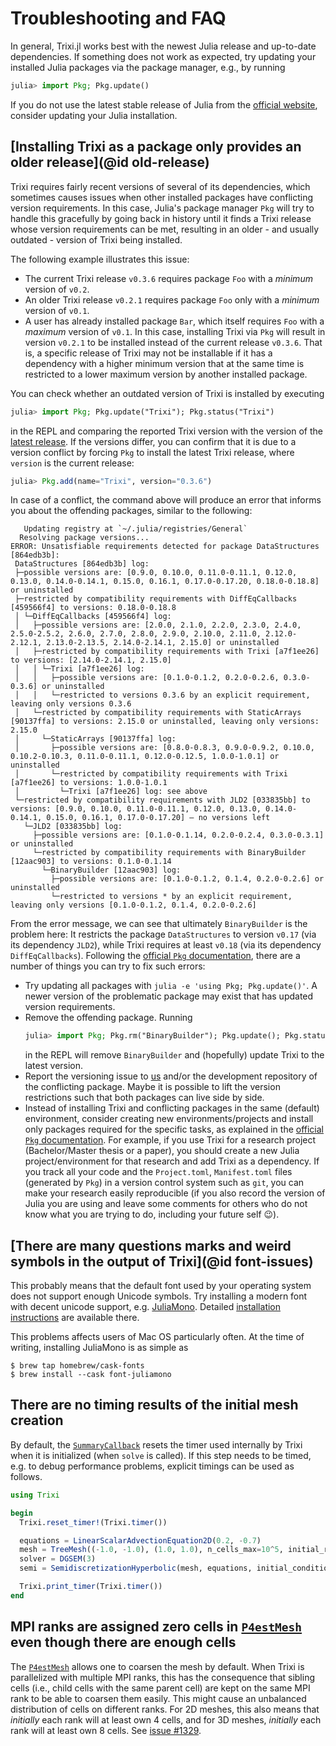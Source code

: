 # Troubleshooting and FAQ

In general, Trixi.jl works best with the newest Julia release and up-to-date
dependencies. If something does not work as expected, try updating your installed
Julia packages via the package manager, e.g., by running
```julia
julia> import Pkg; Pkg.update()
```
If you do  not use the latest stable release of Julia from the 
[official website](https://julialang.org/downloads/#current_stable_release),
consider updating your Julia installation.


## [Installing Trixi as a package only provides an older release](@id old-release)
Trixi requires fairly recent versions of several of its dependencies, which
sometimes causes issues when other installed packages have conflicting version
requirements.  In this case, Julia's package manager `Pkg` will try to handle
this gracefully by going back in history until it finds a Trixi release whose
version requirements can be met, resulting in an older - and usually outdated -
version of Trixi being installed.

The following example illustrates this issue:
* The current Trixi release `v0.3.6` requires package `Foo` with a *minimum* version of `v0.2`.
* An older Trixi release `v0.2.1` requires package `Foo` only with a *minimum*
  version of `v0.1`.
* A user has already installed package `Bar`, which itself requires `Foo` with a
  *maximum* version of `v0.1`.
In this case, installing Trixi via `Pkg` will result in version `v0.2.1` to be
installed instead of the current release `v0.3.6`. That is, a specific release
of Trixi may not be installable if it has a dependency with a higher minimum
version that at the same time is restricted to a lower maximum version by
another installed package.

You can check whether an outdated version of Trixi is installed by executing
```julia
julia> import Pkg; Pkg.update("Trixi"); Pkg.status("Trixi")
```
in the REPL and comparing the reported Trixi version with the version of the
[latest release](https://github.com/trixi-framework/Trixi.jl/releases/latest).
If the versions differ, you can confirm that it is due to a version conflict by
forcing `Pkg` to install the latest Trixi release, where `version` is the
current release:
```julia
julia> Pkg.add(name="Trixi", version="0.3.6")
```
In case of a conflict, the command above will produce an error that informs you
about the offending packages, similar to the following:
```
   Updating registry at `~/.julia/registries/General`
  Resolving package versions...
ERROR: Unsatisfiable requirements detected for package DataStructures [864edb3b]:
 DataStructures [864edb3b] log:
 ├─possible versions are: [0.9.0, 0.10.0, 0.11.0-0.11.1, 0.12.0, 0.13.0, 0.14.0-0.14.1, 0.15.0, 0.16.1, 0.17.0-0.17.20, 0.18.0-0.18.8] or uninstalled
 ├─restricted by compatibility requirements with DiffEqCallbacks [459566f4] to versions: 0.18.0-0.18.8
 │ └─DiffEqCallbacks [459566f4] log:
 │   ├─possible versions are: [2.0.0, 2.1.0, 2.2.0, 2.3.0, 2.4.0, 2.5.0-2.5.2, 2.6.0, 2.7.0, 2.8.0, 2.9.0, 2.10.0, 2.11.0, 2.12.0-2.12.1, 2.13.0-2.13.5, 2.14.0-2.14.1, 2.15.0] or uninstalled
 │   ├─restricted by compatibility requirements with Trixi [a7f1ee26] to versions: [2.14.0-2.14.1, 2.15.0]
 │   │ └─Trixi [a7f1ee26] log:
 │   │   ├─possible versions are: [0.1.0-0.1.2, 0.2.0-0.2.6, 0.3.0-0.3.6] or uninstalled
 │   │   └─restricted to versions 0.3.6 by an explicit requirement, leaving only versions 0.3.6
 │   └─restricted by compatibility requirements with StaticArrays [90137ffa] to versions: 2.15.0 or uninstalled, leaving only versions: 2.15.0
 │     └─StaticArrays [90137ffa] log:
 │       ├─possible versions are: [0.8.0-0.8.3, 0.9.0-0.9.2, 0.10.0, 0.10.2-0.10.3, 0.11.0-0.11.1, 0.12.0-0.12.5, 1.0.0-1.0.1] or uninstalled
 │       └─restricted by compatibility requirements with Trixi [a7f1ee26] to versions: 1.0.0-1.0.1
 │         └─Trixi [a7f1ee26] log: see above
 └─restricted by compatibility requirements with JLD2 [033835bb] to versions: [0.9.0, 0.10.0, 0.11.0-0.11.1, 0.12.0, 0.13.0, 0.14.0-0.14.1, 0.15.0, 0.16.1, 0.17.0-0.17.20] — no versions left
   └─JLD2 [033835bb] log:
     ├─possible versions are: [0.1.0-0.1.14, 0.2.0-0.2.4, 0.3.0-0.3.1] or uninstalled
     └─restricted by compatibility requirements with BinaryBuilder [12aac903] to versions: 0.1.0-0.1.14
       └─BinaryBuilder [12aac903] log:
         ├─possible versions are: [0.1.0-0.1.2, 0.1.4, 0.2.0-0.2.6] or uninstalled
         └─restricted to versions * by an explicit requirement, leaving only versions [0.1.0-0.1.2, 0.1.4, 0.2.0-0.2.6]
```
From the error message, we can see that ultimately `BinaryBuilder` is the
problem here: It restricts the package `DataStructures` to version `v0.17` (via
its dependency `JLD2`), while Trixi requires at least `v0.18` (via its
dependency `DiffEqCallbacks`).
Following the
[official `Pkg` documentation](https://julialang.github.io/Pkg.jl/v1/managing-packages/#conflicts),
there are a number of things you can try to fix such errors:
* Try updating all packages with `julia -e 'using Pkg; Pkg.update()'`. A newer
  version of the problematic package may exist that has updated version
  requirements.
* Remove the offending package. Running
  ```julia
  julia> import Pkg; Pkg.rm("BinaryBuilder"); Pkg.update(); Pkg.status()
  ```
  in the REPL will remove `BinaryBuilder` and (hopefully) update Trixi to the latest version.
* Report the versioning issue to [us](https://github.com/trixi-framework/Trixi.jl/issues/new)
  and/or the development repository of the conflicting package.  Maybe it is
  possible to lift the version restrictions such that both packages can live
  side by side.
* Instead of installing Trixi and conflicting packages in the same (default) environment,
  consider creating new environments/projects and install only packages required for
  the specific tasks, as explained in the
  [official `Pkg` documentation](https://julialang.github.io/Pkg.jl/v1/environments/).
  For example, if you use Trixi for a research project (Bachelor/Master thesis or a paper),
  you should create a new Julia project/environment for that research and add Trixi as a
  dependency. If you track all your code and the `Project.toml`, `Manifest.toml` files
  (generated by `Pkg`) in a version control system such as `git`, you can make your research
  easily reproducible (if you also record the version of Julia you are using and leave some
  comments for others who do not know what you are trying to do, including your future self 😉).


## [There are many questions marks and weird symbols in the output of Trixi](@id font-issues)

This probably means that the default font used by your operating system does not support enough
Unicode symbols. Try installing a modern font with decent unicode support, e.g.
[JuliaMono](https://github.com/cormullion/juliamono). Detailed
[installation instructions](https://cormullion.github.io/pages/2020-07-26-JuliaMono/#installation)
are available there.

This problems affects users of Mac OS particularly often. At the time of writing,
installing JuliaMono is as simple as
```
$ brew tap homebrew/cask-fonts
$ brew install --cask font-juliamono
```


## There are no timing results of the initial mesh creation

By default, the [`SummaryCallback`](@ref) resets the timer used internally by Trixi when it is
initialized (when `solve` is called). If this step needs to be timed, e.g. to debug performance
problems, explicit timings can be used as follows.

```julia
using Trixi

begin
  Trixi.reset_timer!(Trixi.timer())

  equations = LinearScalarAdvectionEquation2D(0.2, -0.7)
  mesh = TreeMesh((-1.0, -1.0), (1.0, 1.0), n_cells_max=10^5, initial_refinement_level=5)
  solver = DGSEM(3)
  semi = SemidiscretizationHyperbolic(mesh, equations, initial_condition_convergence_test, solver)

  Trixi.print_timer(Trixi.timer())
end
```


## MPI ranks are assigned zero cells in [`P4estMesh`](@ref) even though there are enough cells

The [`P4estMesh`](@ref) allows one to coarsen the mesh by default. When Trixi is parallelized with multiple MPI
ranks, this has the consequence that sibling cells (i.e., child cells with the same parent cell)
are kept on the same MPI rank to be able to coarsen them easily. This might cause an unbalanced
distribution of cells on different ranks. For 2D meshes, this also means that *initially* each rank will
at least own 4 cells, and for 3D meshes, *initially* each rank will at least own 8 cells.
See [issue #1329](https://github.com/trixi-framework/Trixi.jl/issues/1329).
